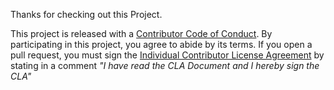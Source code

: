 Thanks for checking out this Project.

This project is released with a [Contributor Code of Conduct](./CODE_OF_CONDUCT.md). By participating in this project, you agree to abide by its terms.
If you open a pull request, you must sign the [Individual Contributor License Agreement](https://github.com/KnowageLabs/Knowage-Server/blob/master/CLA.md) by stating in a comment _"I have read the CLA Document and I hereby sign the CLA"_
